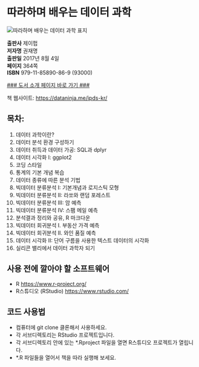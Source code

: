   
# 따라하며 배우는 데이터 과학
  
 ![따라하며 배우는 데이터 과학 표지](http://image.kyobobook.co.kr/images/book/large/869/l9791185890869.jpg)
  
**출판사** 제이펍  
**저자명** 권재명  
**출판일** 2017년 8월 4일  
**페이지** 364쪽  
**ISBN** 979-11-85890-86-9 (93000)  

[### 도서 소개 페이지 바로 가기 ###](http://jpub.tistory.com/708)  

책 웹사이트: https://dataninja.me/ipds-kr/  

## 목차:  

1. 데이터 과학이란?
2. 데이터 분석 환경 구성하기
3. 데이터 취득과 데이터 가공: SQL과 dplyr
4. 데이터 시각화 I: ggplot2
5. 코딩 스타일
6. 통계의 기본 개념 복습
7. 데이터 종류에 따른 분석 기법
8. 빅데이터 분류분석 I: 기본개념과 로지스틱 모형
9. 빅데이터 분류분석 II: 라쏘와 랜덤 포레스트
10. 빅데이터 분류분석 III: 암 예측
11. 빅데이터 분류분석 IV: 스팸 메일 예측
12. 분석결과 정리와 공유, R 마크다운
13. 빅데이터 회귀분석 I. 부동산 가격 예측
14. 빅데이터 회귀분석 II. 와인 품질 예측
15. 데이터 시각화 II: 단어 구름을 사용한 텍스트 데이터의 시각화
16. 실리콘 밸리에서 데이터 과학자 되기

## 사용 전에 깔아야 할 소프트웨어

- R <https://www.r-project.org/>
- R스튜디오 (RStudio) <https://www.rstudio.com/>


## 코드 사용법

- 컴퓨터에 git clone 클론해서 사용하세요.
- 각 서브디렉토리는 RStudio 프로젝트입니다. 
- 각 서브디렉토리 안에 있는 *.Rproject 파일을 열면 R스튜디오 프로젝트가 열립니다. 
- *.R 파일들을 열어서 책을 따라 실행해 보세요.
